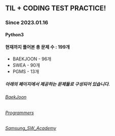 ## TIL + CODING TEST PRACTICE!
### Since 2023.01.16
#### Python3
#### 현재까지 풀어본 총 문제 수 : 199개
- BAEKJOON - 96개
- SWEA - 90개
- PGMS - 13개

##### 아래의 페이지에서 제공하는 문제들로 구성되어 있습니다.
###### [BaekJoon](https://www.acmicpc.net/)  
###### [Programmers](https://programmers.co.kr/)  
###### [Samsung_SW_Academy](https://swexpertacademy.com/main/main.do)  
